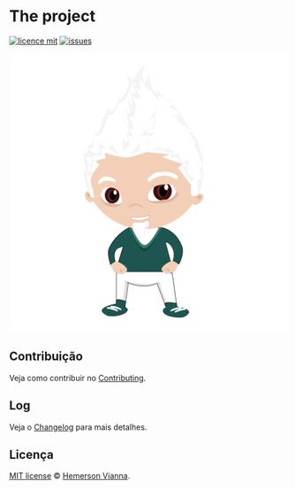 # The project

[![licence mit](https://img.shields.io/badge/license-MIT-blue.svg)](https://github.com/brazilian-dev/the-project/blob/master/LICENSE.md)
[![issues](https://img.shields.io/github/issues/brazilian-dev/the-project.svg)](https://github.com/brazilian-dev/the-project/issues)

![Mascot](source/img/mascot.svg)

## Contribuição

Veja como contribuir no [Contributing](CONTRIBUTING.md).

## Log

Veja o [Changelog](CHANGELOG.md) para mais detalhes.

## Licença

[MIT license](LICENSE.md) © [Hemerson Vianna](http://hemersonvianna.io).
